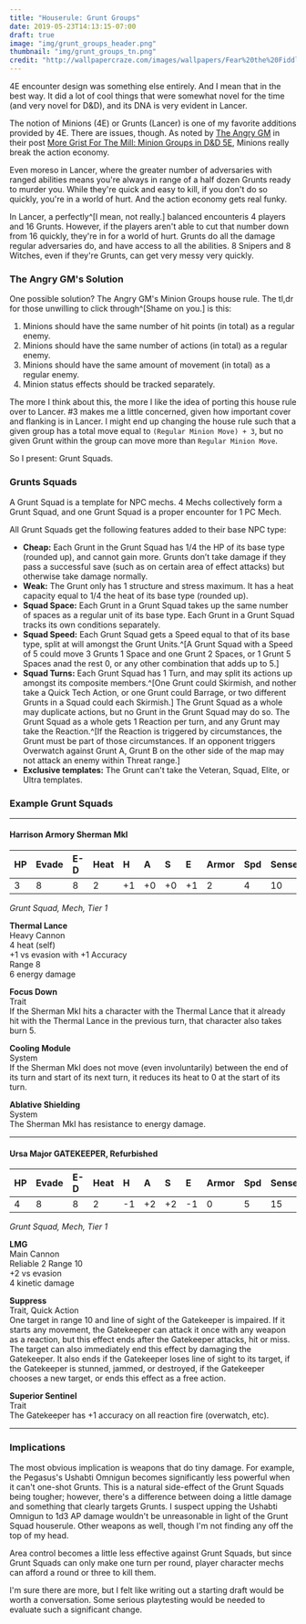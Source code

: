 ```yaml
---
title: "Houserule: Grunt Groups"
date: 2019-05-23T14:13:15-07:00
draft: true
image: "img/grunt_groups_header.png"
thumbnail: "img/grunt_groups_tn.png"
credit: "http://wallpapercraze.com/images/wallpapers/Fear%20the%20Fiddler%5b2%5d-441850.jpeg"
---
```


4E encounter design was something else entirely. And I mean that in the best way. It did a lot of cool things that were somewhat novel for the time (and very novel for D&D), and its DNA is very evident in Lancer.

The notion of Minions (4E) or Grunts (Lancer) is one of my favorite additions provided by 4E. There are issues, though. As noted by [The Angry GM](https://theangrygm.com) in their post [More Grist For The Mill: Minion Groups in D&D 5E](https://theangrygm.com/more-grist-for-the-mill-minion-groups-in-dd-5e/), Minions really break the action economy.

Even moreso in Lancer, where the greater number of adversaries with ranged abilities means you're always in range of a half dozen Grunts ready to murder you. While they're quick and easy to kill, if you don't do so quickly, you're in a world of hurt. And the action economy gets real funky.

In Lancer, a perfectly^[I mean, not really.] balanced encounteris 4 players and 16 Grunts. However, if the players aren't able to cut that number down from 16 quickly, they're in for a world of hurt. Grunts do all the damage regular adversaries do, and have access to all the abilities. 8 Snipers and 8 Witches, even if they're Grunts, can get very messy very quickly.

### The Angry GM's Solution

One possible solution? The Angry GM's Minion Groups house rule. The tl,dr for those unwilling to click through^[Shame on you.] is this:

1. Minions should have the same number of hit points (in total) as a regular enemy.
1. Minions should have the same number of actions (in total) as a regular enemy.
1. Minions should have the same amount of movement (in total) as a regular enemy.
1. Minion status effects should be tracked separately.


The more I think about this, the more I like the idea of porting this house rule over to Lancer. #3 makes me a little concerned, given how important cover and flanking is in Lancer. I might end up changing the house rule such that a given group has a total move equal to ```(Regular Minion Move) + 3```, but no given Grunt within the group can move more than ```Regular Minion Move```.

So I present: Grunt Squads.

### Grunts Squads

A Grunt Squad is a template for NPC mechs. 4 Mechs collectively form a Grunt Squad, and one Grunt Squad is a proper encounter for 1 PC Mech.

All Grunt Squads get the following features added to their base NPC type:  

* **Cheap:** Each Grunt in the Grunt Squad has 1/4 the HP of its base type (rounded up), and cannot gain more. Grunts don’t take damage if they pass a successful save (such as on certain area of effect attacks) but otherwise take damage normally.
* **Weak:** The Grunt only has 1 structure and stress maximum. It has a heat capacity equal to 1/4 the heat of its base type (rounded up).
* **Squad Space:** Each Grunt in a Grunt Squad takes up the same number of spaces as a regular unit of its base type. Each Grunt in a Grunt Squad tracks its own conditions separately.
* **Squad Speed:** Each Grunt Squad gets a Speed equal to that of its base type, split at will amongst the Grunt Units.^[A Grunt Squad with a Speed of 5 could move 3 Grunts 1 Space and one Grunt 2 Spaces, or 1 Grunt 5 Spaces anad the rest 0, or any other combination that adds up to 5.] 
* **Squad Turns:** Each Grunt Squad has 1 Turn, and may split its actions up amongst its composite members.^[One Grunt could Skirmish, and nother take a Quick Tech Action, or one Grunt could Barrage, or two different Grunts in a Squad could each Skirmish.] The Grunt Squad as a whole may duplicate actions, but no Grunt in the Grunt Squad may do so. The Grunt Squad as a whole gets 1 Reaction per turn, and any Grunt may take the Reaction.^[If the Reaction is triggered by circumstances, the Grunt must be part of those circumstances. If an opponent triggers Overwatch against Grunt A, Grunt B on the other side of the map may not attack an enemy within Threat range.]
* **Exclusive templates:** The Grunt can't take the Veteran, Squad, Elite, or Ultra templates.

### Example Grunt Squads

---

#### Harrison Armory Sherman MkI

| HP | Evade | E-D | Heat | H | A | S | E | Armor | Spd | Sense | Save | Size |
|:--|:--|:--|:--|:--|:--|:--|:--|:--|:--|:--|:--|:--|
| 3 | 8 | 8 | 2 | +1 | +0 | +0 | +1 | 2 | 4 | 10 | 10 | 1 |

_Grunt Squad, Mech, Tier 1_  

**Thermal Lance**  
Heavy Cannon  
4 heat (self)  
+1 vs evasion with +1 Accuracy  
Range 8  
6 energy damage

**Focus Down**  
Trait  
If the Sherman MkI hits a character with the Thermal Lance that it already hit with the Thermal Lance in the previous turn, that character also takes burn 5.

**Cooling Module**  
System  
If the Sherman MkI does not move (even involuntarily) between the end of its turn and start of its next  turn, it reduces its heat to 0 at the start of its turn.

**Ablative Shielding**   
System  
The Sherman MkI has resistance to energy damage.

---

#### Ursa Major GATEKEEPER, Refurbished

| HP | Evade | E-D | Heat | H | A | S | E | Armor | Spd | Sense | Save | Size |
|:--|:--|:--|:--|:--|:--|:--|:--|:--|:--|:--|:--|:--|
| 4 | 8 | 8 | 2 | -1 | +2 | +2 | -1 | 0 | 5 | 15 | 11 | 1 |

_Grunt Squad, Mech, Tier 1_

**LMG**  
Main Cannon  
Reliable 2 
Range 10  
+2 vs evasion  
4 kinetic damage  

**Suppress**  
Trait, Quick Action  
One target in range 10 and line of sight of the Gatekeeper is impaired. If it starts any movement, the Gatekeeper can attack it once with any weapon as a reaction, but this effect ends after the Gatekeeper attacks, hit or miss. The target can also immediately end this effect by damaging the Gatekeeper. It also ends if the Gatekeeper loses line of sight to its target, if the Gatekeeper is stunned, jammed, or destroyed, if the Gatekeeper chooses a new target, or ends this effect as a free action.

**Superior Sentinel**  
Trait  
The Gatekeeper has +1 accuracy on all reaction fire (overwatch, etc).  

---

### Implications

The most obvious implication is weapons that do tiny damage. For example, the Pegasus's Ushabti Omnigun becomes significantly less powerful when it can't one-shot Grunts. This is a natural side-effect of the Grunt Squads being tougher; however, there's a difference between doing a little damage and something that clearly targets Grunts. I suspect upping the Ushabti Omnigun to 1d3 AP damage wouldn't be unreasonable in light of the Grunt Squad houserule. Other weapons as well, though I'm not finding any off the top of my head.

Area control becomes a little less effective against Grunt Squads, but since Grunt Squads can only make one turn per round, player character mechs can afford a round or three to kill them.

I'm sure there are more, but I felt like writing out a starting draft would be worth a conversation. Some serious playtesting would be needed to evaluate such a significant change.